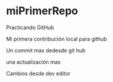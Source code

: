 # miPrimerRepo

Practicando GitHub

Mi primera contribución local para github

Un commit mas dedesde git hub

una actualización mas

Cambios desde dev editor